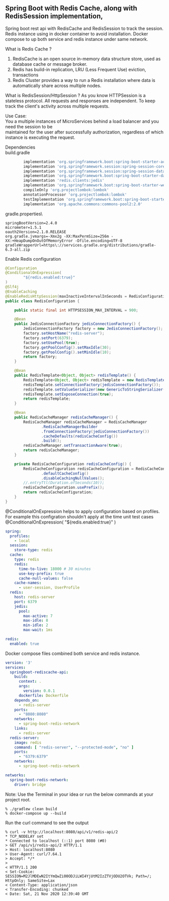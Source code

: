 ## Spring Boot with Redis Cache, along with RedisSession implementation, 
Spring boot rest api with RedisCache and RedisSession to track the session. 
Redis instance using in docker container to avoid installation. Docker compose to up both service and redis instance under same network.

What is Redis Cache ?
1. RedisCache is an open source in-memory data structure store, used as database cache or message broker.
2. Redis has build-in replication, LRU (Less Frequent Use) eviction, transactions
3. Redis Cluster provides a way to run a Redis installation where data is automatically share across multiple nodes.

What is RedisSession/HttpSession ?
As you know HTTPSession is a stateless protocol. All requests and responses are independent. 
To keep track the client's activity across multiple requests.

Use Case:\
You a multiple instances of MicroServices behind a load balancer and you need the session to be\
maintained for the user after successfully authorization, regardless of which instance is executing the request.

Dependencies\
build.gradle
```groovy
        implementation 'org.springframework.boot:spring-boot-starter-actuator'
        implementation 'org.springframework.session:spring-session-core'
        implementation 'org.springframework.session:spring-session-data-redis'
        implementation 'org.springframework.boot:spring-boot-starter-data-redis'
        implementation 'redis.clients:jedis'
        implementation 'org.springframework.boot:spring-boot-starter-web'
        compileOnly 'org.projectlombok:lombok'
        annotationProcessor 'org.projectlombok:lombok'
        testImplementation 'org.springframework.boot:spring-boot-starter-test'
        implementation 'org.apache.commons:commons-pool2:2.0'
```
gradle.properties\
````properties
springBootVersion=2.4.0
micrometer=1.5.1
oauth2Version=2.1.0.RELEASE
org.gradle.jvmargs=-Xmx2g -XX:MaxPermSize=256m -XX:+HeapDumpOnOutOfMemoryError -Dfile.encoding=UTF-8
gradleWrapperUrl=https\://services.gradle.org/distributions/gradle-6.3-all.zip
````
Enable Redis configuration 

```java
@Configuration
@ConditionalOnExpression(
        "${redis.enabled:true}"
)
@Slf4j
@EnableCaching
@EnableRedisHttpSession(maxInactiveIntervalInSeconds = RedisConfiguration.HTTPSESSION_MAX_INTERVAL)
public class RedisConfiguration {

    public static final int HTTPSESSION_MAX_INTERVAL = 900;

    @Bean
    public JedisConnectionFactory jedisConnectionFactory() {
        JedisConnectionFactory factory = new JedisConnectionFactory();
        factory.setHostName("redis-server");
        factory.setPort(6379);
        factory.setUsePool(true);
        factory.getPoolConfig().setMaxIdle(30);
        factory.getPoolConfig().setMinIdle(10);
        return factory;
    }

    @Bean
    public RedisTemplate<Object, Object> redisTemplate() {
        RedisTemplate<Object, Object> redisTemplate = new RedisTemplate();
        redisTemplate.setConnectionFactory(jedisConnectionFactory());
        redisTemplate.setValueSerializer(new GenericToStringSerializer(Object.class));
        redisTemplate.setExposeConnection(true);
        return redisTemplate;
    }

    @Bean
    public RedisCacheManager redisCacheManager() {
        RedisCacheManager redisCacheManager = RedisCacheManager
                .RedisCacheManagerBuilder
                .fromConnectionFactory(jedisConnectionFactory())
                .cacheDefaults(redisCacheConfig())
                .build();
        redisCacheManager.setTransactionAware(true);
        return redisCacheManager;
    }

    private RedisCacheConfiguration redisCacheConfig() {
        RedisCacheConfiguration redisCacheConfiguration = RedisCacheConfiguration
                .defaultCacheConfig()
                .disableCachingNullValues();
        //.entryTtl(Duration.ofSeconds(10));
        redisCacheConfiguration.usePrefix();
        return redisCacheConfiguration;
    }
}

```
@ConditionalOnExpression helps to apply configuration based on profiles. For example this configration shouldn't apply at the time unit test cases
@ConditionalOnExpression(
        "${redis.enabled:true}"
)

```yaml
spring:
  profiles:
    - local
  session:
    store-type: redis
  cache:
    type: redis
    redis:
      time-to-live: 18000 # 30 minutes
      use-key-prefix: true
      cache-null-values: false
    cache-names:
      - user-session, UserProfile
  redis:
    host: redis-server
    port: 6379
    jedis:
      pool:
        max-active: 7
        max-idle: 8
        min-idle: 2
        max-wait: 1ms

redis:
  enabled: true

```

Docker compose files combined both service and redis instance.
```yaml
version: '3'
services:
  springboot-rediscache-api:
    build:
      context: .
      args:
        version: 0.0.1
      dockerfile: Dockerfile
    depends_on:
      - redis-server
    ports:
      - "8080:8080"
    networks:
      - spring-boot-redis-network
    links:
      - redis-server
  redis-server:
    image: redis
    command: [ "redis-server", "--protected-mode", "no" ]
    ports:
      - "6379:6379"
    networks:
      - spring-boot-redis-network

networks:
  spring-boot-redis-network:
    driver: bridge
```

Note: Use the Terminal in your idea or run the below commands at your project root.
```commandline
% ./gradlew clean build
% docker-compose up --build
```
Run the curl command to see the output
```commandline
% curl -v http://localhost:8080/api/v1/redis-api/2
* TCP_NODELAY set
* Connected to localhost (::1) port 8080 (#0)
> GET /api/v1/redis-api/2 HTTP/1.1
> Host: localhost:8080
> User-Agent: curl/7.64.1
> Accept: */*
> 
< HTTP/1.1 200 
< Set-Cookie: SESSION=M2JlMDEwN2ItYmQwZi00ODJiLWI4YjUtM2IzZTVjODU2OTVk; Path=/; HttpOnly; SameSite=Lax
< Content-Type: application/json
< Transfer-Encoding: chunked
< Date: Sat, 21 Nov 2020 12:39:40 GMT

```